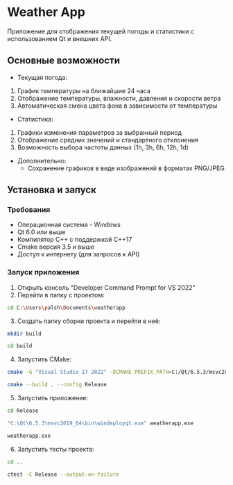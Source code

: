 # Weather App
Приложение для отображения текущей погоды и статистики с использованием Qt и внешних API.

## Основные возможности
- Текущая погода:

1. График температуры на ближайшие 24 часа
2. Отображение температуры, влажности, давления и скорости ветра
3. Автоматическая смена цвета фона в зависимости от температуры

- Статистика:

1. Графики изменения параметров за выбранный период
2. Отображение средних значений и стандартного отклонения
3. Возможность выбора частоты данных (1h, 3h, 6h, 12h, 1d)

- Дополнительно:
  - Сохранение графиков в виде изображений в форматах PNG/JPEG

## Установка и запуск
### Требования
- Операционная система - Windows
- Qt 6.0 или выше
- Компилятор C++ с поддержкой C++17
- Cmake версия 3.5 и выше
- Доступ к интернету (для запросов к API)

### Запуск приложения
1. Открыть консоль "Developer Command Prompt for VS 2022"
2. Перейти в папку с проектом:
```bash
cd C:\Users\palsh\Documents\weatherapp
```
3. Создать папку сборки проекта и перейти в неё:
```bash
mkdir build
```
```bash
cd build
```
4. Запустить CMake:
```bash
cmake -G "Visual Studio 17 2022" -DCMAKE_PREFIX_PATH=C:/Qt/6.5.3/msvc2019_64 ..
```
```bash
cmake --build . --config Release
```
5. Запустить приложение:
```bash
cd Release
```
```bash
"C:\Qt\6.5.3\msvc2019_64\bin\windeployqt.exe" weatherapp.exe
```
```bash
weatherapp.exe
```
6. Запустить тесты проекта:
```bash
cd ..
```
```bash
ctest -C Release --output-on-failure
```
